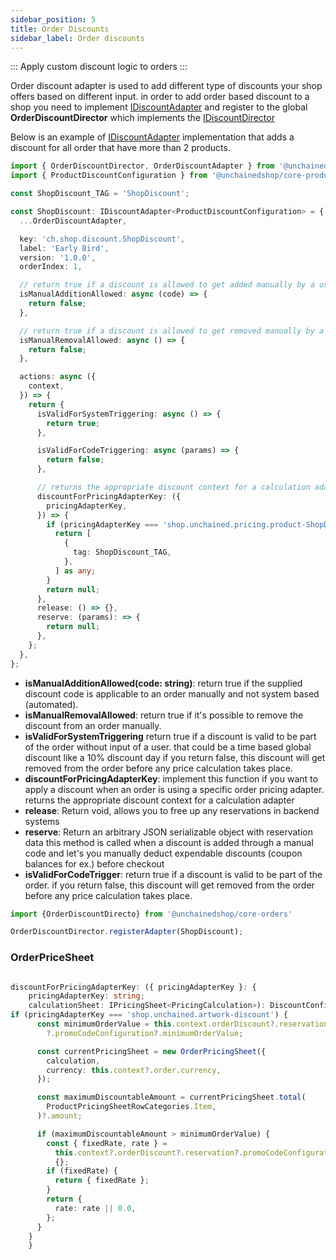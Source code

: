 ```yaml
---
sidebar_position: 5
title: Order Discounts
sidebar_label: Order discounts
---
```

:::
Apply custom discount logic to orders
:::


Order discount adapter is used to add different type of discounts your shop offers based on different input. in order to add order based discount to a shop you need to implement [IDiscountAdapter](https://docs.unchained.shop/types/interfaces/discount.DiscountAdapterActions.html) and register to the global **OrderDiscountDirector** which implements the [IDiscountDirector](https://docs.unchained.shop/types/types/discount.IDiscountDirector.html)


Below is an example of [IDiscountAdapter](https://docs.unchained.shop/types/interfaces/discount.DiscountAdapterActions.html) implementation that adds a discount for all order that have more than 2 products.


```typescript
import { OrderDiscountDirector, OrderDiscountAdapter } from '@unchainedshop/core-orders';
import { ProductDiscountConfiguration } from '@unchainedshop/core-products/director/ProductDiscountConfiguration.js';

const ShopDiscount_TAG = 'ShopDiscount';

const ShopDiscount: IDiscountAdapter<ProductDiscountConfiguration> = {
  ...OrderDiscountAdapter,

  key: 'ch.shop.discount.ShopDiscount',
  label: 'Early Bird',
  version: '1.0.0',
  orderIndex: 1,

  // return true if a discount is allowed to get added manually by a user
  isManualAdditionAllowed: async (code) => {
    return false;
  },

  // return true if a discount is allowed to get removed manually by a user
  isManualRemovalAllowed: async () => {
    return false;
  },

  actions: async ({
    context,
  }) => {
    return {
      isValidForSystemTriggering: async () => {
        return true;
      },

      isValidForCodeTriggering: async (params) => {
        return false;
      },

      // returns the appropriate discount context for a calculation adapter
      discountForPricingAdapterKey: ({
        pricingAdapterKey,
      }) => {
        if (pricingAdapterKey === 'shop.unchained.pricing.product-ShopDiscount') {
          return [
            {
              tag: ShopDiscount_TAG,
            },
          ] as any;
        }
        return null;
      },
      release: () => {},
      reserve: (params): => {
        return null;
      },
    };
  },
};

```

- **isManualAdditionAllowed(code: string)**: return true if the supplied discount code is applicable to an order manually and not system based (automated).
- **isManualRemovalAllowed**: return true if it's possible to remove the discount from an order manually.
- **isValidForSystemTriggering** return true if a discount is valid to be part of the order without input of a user. that could be a time based global discount like a 10% discount day if you return false, this discount will get removed from the order before any price calculation takes place.
- **discountForPricingAdapterKey**: implement this function if you want to apply a discount when an order is using a specific order pricing adapter. returns the appropriate discount context for a calculation adapter
- **release**: Return void, allows you to free up any reservations in backend systems
- **reserve**: Return an arbitrary JSON serializable object with reservation data this method is called when a discount is added through a manual code and let's you manually deduct expendable discounts (coupon balances for ex.) before checkout
- **isValidForCodeTrigger**: return true if a discount is valid to be part of the order. if you return false, this discount will get removed from the order before any price calculation takes place.


```typescript
import {OrderDiscountDirecto} from '@unchainedshop/core-orders'

OrderDiscountDirector.registerAdapter(ShopDiscount);
```



### OrderPriceSheet



```typescript

discountForPricingAdapterKey: ({ pricingAdapterKey }: {
    pricingAdapterKey: string;
    calculationSheet: IPricingSheet<PricingCalculation>): DiscountConfiguration => {
if (pricingAdapterKey === 'shop.unchained.artwork-discount') {
      const minimumOrderValue = this.context.orderDiscount?.reservation
        ?.promoCodeConfiguration?.minimumOrderValue;

      const currentPricingSheet = new OrderPricingSheet({
        calculation,
        currency: this.context?.order.currency,
      });

      const maximumDiscountableAmount = currentPricingSheet.total(
        ProductPricingSheetRowCategories.Item,
      )?.amount;

      if (maximumDiscountableAmount > minimumOrderValue) {
        const { fixedRate, rate } =
          this.context?.orderDiscount?.reservation?.promoCodeConfiguration ||
          {};
        if (fixedRate) {
          return { fixedRate };
        }
        return {
          rate: rate || 0.0,
        };
      }
    }
    }

```